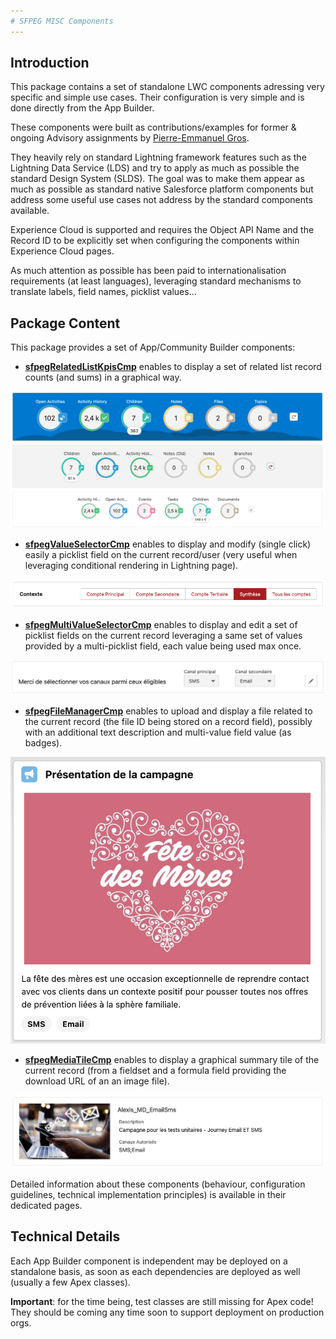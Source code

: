 ```yaml
---
# SFPEG MISC Components
---
```


## Introduction

This package contains a set of standalone LWC components adressing very specific and simple use cases.
Their configuration is very simple and is done directly from the App Builder.

These components were built as contributions/examples for former & ongoing Advisory assignments by 
[Pierre-Emmanuel Gros](https://github.com/pegros). 

They heavily rely on standard Lightning framework features such as the Lightning Data Service (LDS) 
and try to apply as much as possible the standard Design System (SLDS). 
The goal was to make them appear as much as possible as standard native Salesforce platform components 
but address some useful use cases not address by the standard components available.

Experience Cloud is supported and requires the Object API Name and the Record ID to be explicitly
set when configuring the components within Experience Cloud pages.

As much attention as possible has been paid to internationalisation requirements (at least languages),
leveraging standard mechanisms to translate labels, field names, picklist values...


## Package Content

This package provides a set of App/Community Builder components:

* **[sfpegRelatedListKpisCmp](/help/sfpegRelatedListKpisCmp.md)** enables to display a set
of related list record counts (and sums) in a graphical way.

![Related List KPIs](/media/sfpegRelatedListKpis.png)

* **[sfpegValueSelectorCmp](/help/sfpegValueSelectorCmp.md)** enables to display and modify
(single click) easily a picklist field on the current record/user (very useful when leveraging
conditional rendering in Lightning page).

![Value Selector in Buttons mode](/media/sfpegValueSelectorButtons.png)

* **[sfpegMultiValueSelectorCmp](/help/sfpegMultiValueSelectorCmp.md)** enables to display
and edit a set of picklist fields on the current record leveraging a same set of values provided
by a multi-picklist field, each value being used max once.

![Multi-Value Selector](/media/sfpegMultiValueSelector.png)

* **[sfpegFileManagerCmp](/help/sfpegFileManagerCmp.md)** enables to upload and display a file
related to the current record (the file ID being stored on a record field), possibly with 
an additional text description and multi-value field value (as badges).

![File Manager](/media/sfpegFileManager.png) 

* **[sfpegMediaTileCmp](/help/sfpegMediaTileCmp.md)** enables to display a graphical summary tile
of the current record (from a fieldset and a formula field providing the download URL of 
an an image file).

![Media Tile Base Display](/media/sfpegMediaTile.png)


Detailed information about these components (behaviour, configuration guidelines,
technical implementation principles) is available in their dedicated pages.


## Technical Details

Each App Builder component is independent may be deployed on a standalone basis, as soon as each
dependencies are deployed as well (usually a few Apex classes).

**Important**: for the time being, test classes are still missing for Apex code! They should be 
coming any time soon to support deployment on production orgs.
